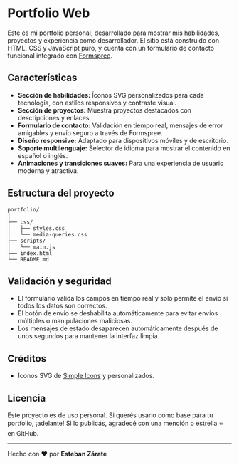 # Portfolio Web

Este es mi portfolio personal, desarrollado para mostrar mis habilidades, proyectos y experiencia como desarrollador. El sitio está construido con HTML, CSS y JavaScript puro, y cuenta con un formulario de contacto funcional integrado con [Formspree](https://formspree.io/).

## Características

- **Sección de habilidades:** Íconos SVG personalizados para cada tecnología, con estilos responsivos y contraste visual.
- **Sección de proyectos:** Muestra proyectos destacados con descripciones y enlaces.
- **Formulario de contacto:** Validación en tiempo real, mensajes de error amigables y envío seguro a través de Formspree.
- **Diseño responsive:** Adaptado para dispositivos móviles y de escritorio.
- **Soporte multilenguaje:** Selector de idioma para mostrar el contenido en español o inglés.
- **Animaciones y transiciones suaves:** Para una experiencia de usuario moderna y atractiva.

## Estructura del proyecto

```
portfolio/
│
├── css/
│   ├── styles.css
│   └── media-queries.css
├── scripts/
│   └── main.js
├── index.html
└── README.md
```

## Validación y seguridad

- El formulario valida los campos en tiempo real y solo permite el envío si todos los datos son correctos.
- El botón de envío se deshabilita automáticamente para evitar envíos múltiples o manipulaciones maliciosas.
- Los mensajes de estado desaparecen automáticamente después de unos segundos para mantener la interfaz limpia.

## Créditos

- Íconos SVG de [Simple Icons](https://simpleicons.org/) y personalizados.

## Licencia

Este proyecto es de uso personal. Si querés usarlo como base para tu portfolio, ¡adelante! Si lo publicás, agradecé con una mención o estrella ⭐ en GitHub.

---

Hecho con ❤️ por **Esteban Zárate**